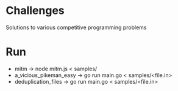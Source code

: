 # Challenges
Solutions to various competitive programming problems

# Run

- mitm -> node mitm.js < samples/<file>
- a_vicious_pikeman_easy -> go run main.go < samples/<file.in>
- deduplication_files -> go run main.go < samples/<file.in>